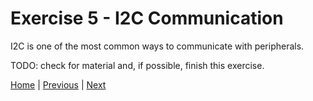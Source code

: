 # Exercise 5 - I2C Communication

I2C is one of the most common ways to communicate with peripherals.

TODO: check for material and, if possible, finish this exercise.

[Home](./../../README.md) | [Previous](./../exercise_4/interrupt.md) | [Next](./../exercise_6/statemachine.md)